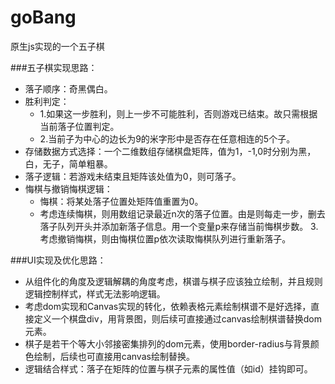 # goBang
原生js实现的一个五子棋


###五子棋实现思路：

*	落子顺序：奇黑偶白。
*	胜利判定：
	+	1.如果这一步胜利，则上一步不可能胜利，否则游戏已结束。故只需根据当前落子位置判定。
	+	2.当前子为中心的边长为9的米字形中是否存在任意相连的5个子。
*	存储数据方式选择：一个二维数组存储棋盘矩阵，值为1，-1,0时分别为黑，白，无子，简单粗暴。
*	落子逻辑：若游戏未结束且矩阵该处值为0，则可落子。
*	悔棋与撤销悔棋逻辑：
	+	悔棋：将某处落子位置处矩阵值重置为0。
	+	考虑连续悔棋，则用数组记录最近n次的落子位置。由是则每走一步，删去落子队列开头并添加新落子信息。用一个变量p来存储当前悔棋步数。 3.考虑撤销悔棋，则由悔棋位置p依次读取悔棋队列进行重新落子。

###UI实现及优化思路：

*	从组件化的角度及逻辑解耦的角度考虑，棋谱与棋子应该独立绘制，并且规则逻辑控制样式，样式无法影响逻辑。
*	考虑dom实现和Canvas实现的转化，依赖表格元素绘制棋谱不是好选择，直接定义一个棋盘div，用背景图，则后续可直接通过canvas绘制棋谱替换dom元素。
*	棋子是若干个等大小邻接密集排列的dom元素，使用border-radius与背景颜色绘制，后续也可直接用canvas绘制替换。
*	逻辑结合样式：落子在矩阵的位置与棋子元素的属性值（如id）挂钩即可。